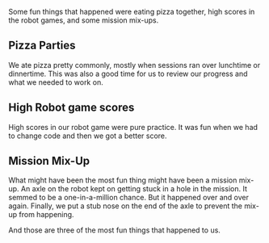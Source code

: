 Some fun things that happened were eating pizza together, high scores in the robot games, and some mission mix-ups.

## Pizza Parties

We ate pizza pretty commonly, mostly when sessions ran over lunchtime or dinnertime. 
This was also a good time for us to review our progress and what we needed to work on.

## High Robot game scores

High scores in our robot game were pure practice. 
It was fun when we had to change code and then we got a better score.

## Mission Mix-Up

What might have been the most fun thing might have been a mission mix-up. 
An axle on the robot kept on getting stuck in a hole in the mission. It semmed to be a one-in-a-million chance. But it happened over and over again. 
Finally, we put a stub nose on the end of the axle to prevent the mix-up from happening.

And those are three of the most fun things that happened to us.
